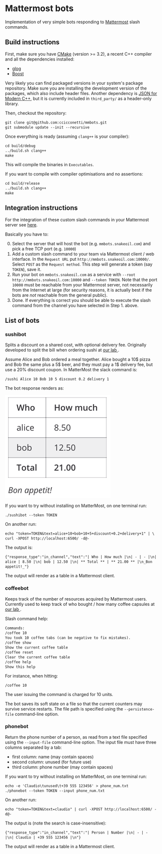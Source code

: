 # Mattermost bots

Implementation of very simple bots responding to [Mattermost](https://mattermost.com/) slash commands.

## Build instructions

First, make sure you have [CMake](https://cmake.org/) (version >= 3.2), a recent C++ compiler and all the dependencies installed:

- [glog](https://github.com/google/glog)
- [Boost](https://www.boost.org/)

Very likely you can find packaged versions in your system's package repository.
Make sure you are installing the development version of the packages, which also include header files.
Another dependency is [JSON for Modern C++](https://nlohmann.github.io/json/), but it is currently included in `third_party/` as a header-only library.

Then, checkout the repository:

```
git clone git@github.com:ccicconetti/mmbots.git
git submodule update --init --recursive
```

Once everything is ready (assuming `clang++` is your compiler):

```
cd build/debug
../build.sh clang++
make
```

This will compile the binaries in `Executables`.

If you want to compile with compiler optimisations and no assertions:

```
cd build/release
../build.sh clang++
make
```

## Integration instructions

For the integration of these custom slash commands in your Mattermost server see [here](https://docs.mattermost.com/developer/slash-commands.html).

Basically you have to:

0. Select the server that will host the bot (e.g. `mmbots.snakeoil.com`) and pick a free TCP port (e.g. `10000`)
1. Add a custom slash command to your team via Mattermost client / web interface. In the `Request URL` put `http://mmbots.snakeoil.com:10000/`. Select `POST` as the `Request method`. This step will generate a token (say `TOKEN`), save it.
2. Run your bot on `mmbots.snakeoil.com` as a service with `--root http://mmbots.snakeoil.com:10000` and `--token TOKEN`. Note that the port `10000` must be reachable from your Mattermost server, not necessarily from the Internet at large (for security reasons, it is actually best if the bots are *not* reachable from the general public).
3. Done. If everything is correct you should be able to execute the slash command from the channel you have selected in Step 1. above.

## List of bots

### sushibot

Splits a discount on a shared cost, with optional delivery fee.
Originally developed to split the bill when ordering sushi at [our lab ](http://cnd.iit.cnr.it/).

Assume Alice and Bob ordered a meal together. Alice bought a 10$ pizza and Bob the same plus a 5$ beer, and they must pay a 1$ delivery fee, but use a 20% discount coupon. In MatterMost the slack command is:

```
/sushi Alice 10 Bob 10 5 discount 0.2 delivery 1
```

The bot response renders as:

![Bot response](doc/bot_response.png)

If you want to try without installing on MatterMost, on one terminal run:

```
./sushibot --token TOKEN
```

On another run:

```
echo "token=TOKEN&text=alice+10+bob+10+5+discount+0.2+delivery+1" | \
curl -XPOST http://localhost:6500/ -d@-
```

The output is:

```
{"response_type":"in_channel","text":"| Who | How much |\n| - | - |\n| alice | 8.50 |\n| bob | 12.50 |\n| ** Total ** | ** 21.00 ** |\n_Bon appetit!_"}
```

The output will render as a table in a Mattermost client.

### coffeebot

Keeps track of the number of resources acquired by Mattermost users.
Currently used to keep track of who bought / how many coffee capsules at [our lab ](http://cnd.iit.cnr.it/).

Slash command help:

```
Commands:
/coffee 10
You took 10 coffee tabs (can be negative to fix mistakes).
/coffee show
Show the current coffee table
/coffee reset
Clear the current coffee table
/coffee help
Show this help
```

For instance, when hitting:

```
/coffee 10
```

The user issuing the command is charged for 10 units.

The bot saves its soft state on a file so that the current counters may survive service restarts.
The file path is specified using the `--persistence-file` command-line option.


### phonebot

Return the phone number of a person, as read from a text file specified using the `--input-file` command-line option.
The input file must have three columns separated by a tab:

- first column: name (may contain spaces)
- second column: unused (for future use)
- third column: phone number (may contain spaces)

If you want to try without installing on MatterMost, on one terminal run:

```
echo -e 'Claudio\tunused\t+39 555 123456' > phone_num.txt
./phonebot --token TOKEN --input phone_num.txt
```

On another run:

```
echo "token=TOKEN&text=claudio" | curl -XPOST http://localhost:6500/ -d@-
```

The output is (note the search is case-insensitive):

```
{"response_type":"in_channel","text":"| Person | Number |\n| - | - |\n| Claudio | +39 555 123456 |\n"}
```

The output will render as a table in a Mattermost client.

